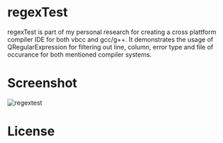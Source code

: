 # regexTest
regexTest is part of my personal research for creating a cross plattform compiler IDE for both vbcc and gcc/g++. It demonstrates the usage of QRegularExpression for filtering out line, column, error type and file of occurance for both mentioned compiler systems.
# Screenshot
![regextest](https://user-images.githubusercontent.com/23148422/51087424-50648480-1753-11e9-836d-124d4292bc5d.png)

# License
